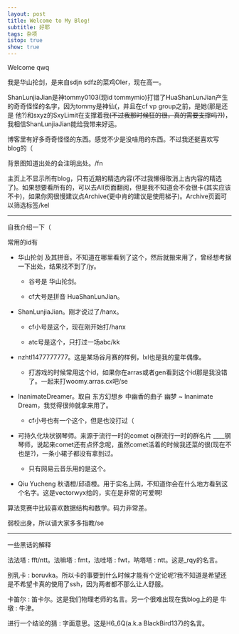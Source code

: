 ```yaml
---
layout: post
title: Welcome to My Blog!
subtitle: 好耶
tags: 杂项
istop: true
show: true
---
```


Welcome qwq

我是华山抡剑，是来自sdjn sdfz的菜鸡OIer，现在高一。

ShanLunjiaJian是神tommy0103(现id tommymio)打错了HuaShanLunJian产生的奇奇怪怪的名字，因为tommy是神仙(，并且在cf vp group之前，是她(那是还是 他?)和sxyz的SxyLimit在支撑着我~~(不过我那时候狂的很，真的需要支撑吗?)~~)，我相信ShanLunjiaJian能给我带来好运。

博客里有好多奇奇怪怪的东西。感觉不少是没啥用的东西。不过我还挺喜欢写blog的（

背景图知道出处的会注明出处。/fn

主页上不显示所有blog，只有近期的精选内容(不过我懒得取消上古内容的精选了)。如果想要看所有的，可以去All页面翻阅，但是我不知道会不会很卡(其实应该不卡)，如果你网很慢建议点Archive(更中肯的建议是使用梯子)。Archive页面可以筛选标签/kel

-----

自我介绍一下（

常用的id有

 - 华山抡剑 及其拼音。不知道在哪里看到了这个，然后就搬来用了，曾经想考据一下出处，结果找不到了/jy。

   - 谷号是 华山抡剑。

   - cf大号是拼音 HuaShanLunJian。

 - ShanLunjiaJian。刚才说过了/hanx。

   - cf小号是这个，现在刚开始打/hanx

   - atc号是这个，只打过一场abc/kk

 - nzhtl1477777777。这是某场谷月赛的样例，lxl也是我的童年偶像。

   - 打游戏的时候常用这个id，如果你在arras或者gen看到这个id那是我没错了。一起来打woomy.arras.cx吧/se

 - InanimateDreamer。取自 东方幻想乡 中幽香的曲子 幽梦 ~ Inanimate Dream，我觉得很帅就拿来用了。

   - cf小号也有一个这个，但是也没打过（

 - 可持久化块状钢琴师。来源于流行一时的comet oj群流行一时的群名片 \_\_\_\_钢琴师，说起来comet还有点怀念呢，虽然comet活着的时候我还菜的很(现在不也是?)，一条小裙子都没有拿到过。

   - 只有网易云音乐用的是这个。

 - Qiu Yucheng 秋语橙/邱语橙。用于实名上网，不知道你会在什么地方看到这个名字。这是vectorwyx给的，实在是非常的可爱啊!

算法竞赛中比较喜欢数据结构和数学。码力非常差。

弱校出身，所以请大家多多指教/se

-----

一些黑话的解释

法法塔 : fft/ntt。法嘛塔 : fmt，法哇塔 : fwt，呐塔塔 : ntt。这是_rqy的名言。

别乳卡 : boruvka。所以卡的事要到什么时候才能有个定论呢?我不知道是希望还是不希望卡真的使用了ssh，因为两者都不那么让人舒服。

卡笛尔 : 笛卡尔。这是我们物理老师的名言。另一个很难出现在我blog上的是 牛墩 : 牛津。

进行一个结论的猜 : 字面意思。这是H6_6Q(a.k.a BlackBird137)的名言。

